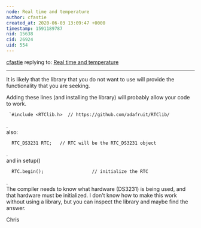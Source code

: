```yaml
---
node: Real time and temperature
author: cfastie
created_at: 2020-06-03 13:09:47 +0000
timestamp: 1591189787
nid: 15638
cid: 26924
uid: 554
---
```




[cfastie](../profile/cfastie) replying to: [Real time and temperature](../notes/cfastie/01-30-2018/real-time-and-temperature)

----
It is likely that the library that you do not want to use will provide the functionality that you are seeking.

Adding these lines (and installing the library) will probably allow your code to work.


     `#include <RTClib.h>  // https://github.com/adafruit/RTClib/   

.   
also:

      RTC_DS3231 RTC;   // RTC will be the RTC_DS3231 object  
.   
and in setup()


      RTC.begin();                  // initialize the RTC    

 .  
The compiler needs to know what hardware (DS3231) is being used, and that hardware must be initialized. I don't know how to make this work without using a library, but you can inspect the library and maybe find the answer.

Chris
  

